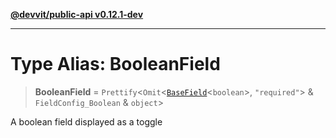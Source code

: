 [**@devvit/public-api v0.12.1-dev**](../README.md)

---

# Type Alias: BooleanField

> **BooleanField** = `Prettify`\<`Omit`\<[`BaseField`](BaseField.md)\<`boolean`\>, `"required"`\> & `FieldConfig_Boolean` & `object`\>

A boolean field displayed as a toggle
